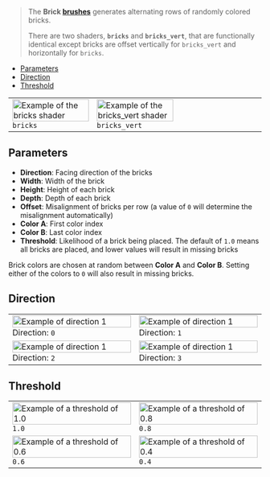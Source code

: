 > The **Brick [brushes](Brush-Shaders)** generates alternating rows of randomly colored bricks.
> 
> There are two shaders, **`bricks`** and **`bricks_vert`**, that are functionally identical except bricks are offset vertically for `bricks_vert` and horizontally for `bricks`.

- [Parameters](#parameters)
- [Direction](#direction)
- [Threshold](#threshold)

<table>
    <tr>
        <td width="33%">
            <img width="100%" src="https://s3.amazonaws.com/misc.lachlanmcdonald.com/magicavoxel-shaders/3cf75dcc-5b1c-465b-81fc-8b4526c4363a/bricks_horz.png" alt="Example of the bricks shader">
            <code>bricks</code>
        </td>
        <td width="33%">
            <img width="100%" src="https://s3.amazonaws.com/misc.lachlanmcdonald.com/magicavoxel-shaders/3cf75dcc-5b1c-465b-81fc-8b4526c4363a/bricks_vert.png" alt="Example of the bricks_vert shader">
            <code>bricks_vert</code>
        </td>
        <td width="33%"></td>
    </tr>
</table>

## Parameters

- **Direction**: Facing direction of the bricks
- **Width**: Width of the brick
- **Height**: Height of each brick
- **Depth**: Depth of each brick
- **Offset**: Misalignment of bricks per row (a value of `0` will determine the misalignment automatically)
- **Color A**: First color index
- **Color B**: Last color index
- **Threshold**: Likelihood of a brick being placed. The default of `1.0` means all bricks are placed, and lower values will result in missing bricks

Brick colors are chosen at random between __Color A__ and __Color B__. Setting either of the colors to `0` will also result in missing bricks.

## Direction

<table>
    <tr>
        <td width="50%">
        <img width="100%" src="https://s3.amazonaws.com/misc.lachlanmcdonald.com/magicavoxel-shaders/3cf75dcc-5b1c-465b-81fc-8b4526c4363a/bricks_direction_0.png" alt="Example of direction 1">
        Direction: <code>0</code>
        </td>
        <td width="50%">
        <img width="100%" src="https://s3.amazonaws.com/misc.lachlanmcdonald.com/magicavoxel-shaders/3cf75dcc-5b1c-465b-81fc-8b4526c4363a/bricks_direction_1.png" alt="Example of direction 1">
        Direction: <code>1</code>
        </td>
    </tr>
    <tr>
        <td width="50%">
        <img width="100%" src="https://s3.amazonaws.com/misc.lachlanmcdonald.com/magicavoxel-shaders/3cf75dcc-5b1c-465b-81fc-8b4526c4363a/bricks_direction_2.png" alt="Example of direction 1">
        Direction: <code>2</code>
        </td>
        <td width="50%">
        <img width="100%" src="https://s3.amazonaws.com/misc.lachlanmcdonald.com/magicavoxel-shaders/3cf75dcc-5b1c-465b-81fc-8b4526c4363a/bricks_direction_3.png" alt="Example of direction 1">
        Direction: <code>3</code>
        </td>
    </tr>
</table>

## Threshold

<table>
    <tr>
        <td width="50%">
            <img width="100%" src="https://s3.amazonaws.com/misc.lachlanmcdonald.com/magicavoxel-shaders/3cf75dcc-5b1c-465b-81fc-8b4526c4363a/bricks_threshold_10.png" alt="Example of a threshold of 1.0">
            <code>1.0</code>
        </td>
        <td width="50%">
            <img width="100%" src="https://s3.amazonaws.com/misc.lachlanmcdonald.com/magicavoxel-shaders/3cf75dcc-5b1c-465b-81fc-8b4526c4363a/bricks_threshold_08.png" alt="Example of a threshold of 0.8">
            <code>0.8</code>
        </td>
    </tr>
    <tr>
        <td width="50%">
            <img width="100%" src="https://s3.amazonaws.com/misc.lachlanmcdonald.com/magicavoxel-shaders/3cf75dcc-5b1c-465b-81fc-8b4526c4363a/bricks_threshold_06.png" alt="Example of a threshold of 0.6">
            <code>0.6</code>
        </td>
        <td width="50%">
            <img width="100%" src="https://s3.amazonaws.com/misc.lachlanmcdonald.com/magicavoxel-shaders/3cf75dcc-5b1c-465b-81fc-8b4526c4363a/bricks_threshold_04.png" alt="Example of a threshold of 0.4">
            <code>0.4</code>
        </td>
    </tr>
</table>
